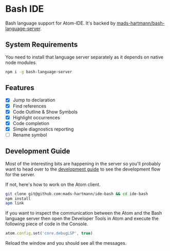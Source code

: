 # Bash IDE

Bash language support for Atom-IDE. It's backed by
[mads-hartmann/bash-language-server][bash-lsp].

## System Requirements

You need to install that language server separately as it depends on native node
modules.

```bash
npm i -g bash-language-server
```

## Features

- [x] Jump to declaration
- [x] Find references
- [x] Code Outline & Show Symbols
- [x] Highlight occurrences
- [x] Code completion
- [x] Simple diagnostics reporting
- [ ] Rename symbol

## Development Guide

Most of the interesting bits are happening in the server so you'll probably want
to head over to the [development guide][server-dev-guide] to see the development
flow for the server.

If not, here's how to work on the Atom client.

```bash
git clone git@github.com:mads-hartmann/ide-bash && cd ide-bash
npm install
apm link
```

If you want to inspect the communication between the Atom and the Bash language
server then open the Developer Tools in Atom and execute the following piece of
code in the Console.

```javascript
atom.config.set('core.debugLSP', true)
```

Reload the window and you should see all the messages.

[bash-lsp]: https://github.com/mads-hartmann/bash-language-server
[server-dev-guide]: https://github.com/mads-hartmann/bash-language-server/blob/master/docs/development-guide.md
